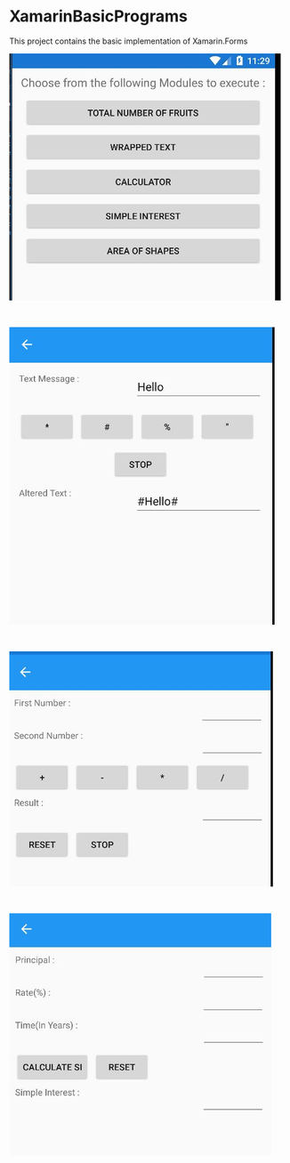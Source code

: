 # XamarinBasicPrograms
This project contains the basic implementation of Xamarin.Forms

![Not Available](https://github.com/shivangimittal41/XamarinBasicPrograms/blob/master/Images/Main_Screen.JPG)

</br>

![Not Available](https://github.com/shivangimittal41/XamarinBasicPrograms/blob/master/Images/Wrapper.JPG )

</br>

![Not Available](https://github.com/shivangimittal41/XamarinBasicPrograms/blob/master/Images/Calculator.JPG )

</br>

![Not Available](https://github.com/shivangimittal41/XamarinBasicPrograms/blob/master/Images/SI.JPG )



